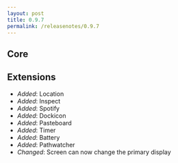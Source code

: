 ```yaml
---
layout: post
title: 0.9.7
permalink: /releasenotes/0.9.7
---
```


## Core

## Extensions
 * *Added*: Location
 * *Added*: Inspect
 * *Added*: Spotify
 * *Added*: Dockicon
 * *Added*: Pasteboard
 * *Added*: Timer
 * *Added*: Battery
 * *Added*: Pathwatcher
 * *Changed*: Screen can now change the primary display
